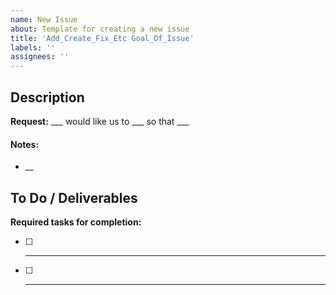 ```yaml
---
name: New Issue
about: Template for creating a new issue
title: 'Add_Create_Fix_Etc Goal_Of_Issue'
labels: ''
assignees: ''
---
```

<!--- Double-click underscored lines or words to replace --->

## Description
**Request:** ___ would like us to ___ so that ___

#### Notes:
-   __

## To Do / Deliverables
**Required tasks for completion:**
-   [ ] ___
-   [ ] ___

